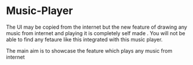 # Music-Player

The UI may be copied from the internet but the new feature of drawing any music from internet and playing it is completely self made . You will not be able to find any fetaure like this integrated with this music player. 

The main aim is to showcase the feature which plays any music from internet 
